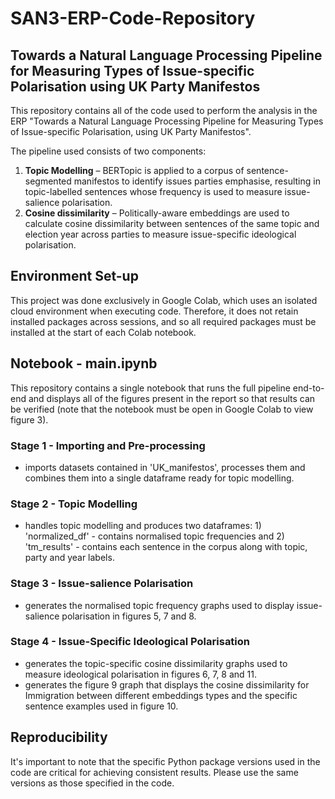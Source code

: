 # SAN3-ERP-Code-Repository

## Towards a Natural Language Processing Pipeline for Measuring Types of Issue-specific Polarisation using UK Party Manifestos

This repository contains all of the code used to perform the analysis in the ERP "Towards a Natural Language Processing Pipeline for Measuring Types of Issue-specific Polarisation, using UK Party Manifestos". 

The pipeline used consists of two components:
1)	**Topic Modelling** – BERTopic is applied to a corpus of sentence-segmented manifestos to identify issues parties emphasise, resulting in topic-labelled sentences whose frequency is used to measure issue-salience polarisation.
2)	**Cosine dissimilarity** – Politically-aware embeddings are used to calculate cosine dissimilarity between sentences of the same topic and election year across parties to measure issue-specific ideological polarisation.

## Environment Set-up
This project was done exclusively in Google Colab, which uses an isolated cloud environment when executing code. Therefore, it does not retain installed packages across sessions, and so all required packages must be installed at the start of each Colab notebook.

## Notebook - main.ipynb
This repository contains a single notebook that runs the full pipeline end-to-end and displays all of the figures present in the report so that results can be verified (note that the notebook must be open in Google Colab to view figure 3).

### Stage 1 - Importing and Pre-processing
- imports datasets contained in 'UK_manifestos', processes them and combines them into a single dataframe ready for topic modelling.

### Stage 2 - Topic Modelling
- handles topic modelling and produces two dataframes: 1) 'normalized_df' - contains normalised topic frequencies and 2) 'tm_results' - contains each sentence in the corpus along with topic, party and year labels.

### Stage 3 - Issue-salience Polarisation
- generates the normalised topic frequency graphs used to display issue-salience polarisation in figures 5, 7 and 8.

### Stage 4 - Issue-Specific Ideological Polarisation
- generates the topic-specific cosine dissimilarity graphs used to measure ideological polarisation in figures 6, 7, 8 and 11.
- generates the figure 9 graph that displays the cosine dissimilarity for Immigration between different embeddings types and the specific sentence examples used in figure 10.


## Reproducibility
It's important to note that the specific Python package versions used in the code are critical for achieving consistent results. Please use the same versions as those specified in the code.

